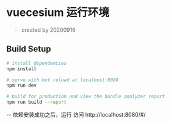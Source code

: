 # vuecesium 运行环境

> created by 20200916

## Build Setup

``` bash
# install dependencies
npm install

# serve with hot reload at localhost:8080
npm run dev

# build for production and view the bundle analyzer report
npm run build --report
```
-- 依赖安装成功之后，运行 访问 http://localhost:8080/#/
